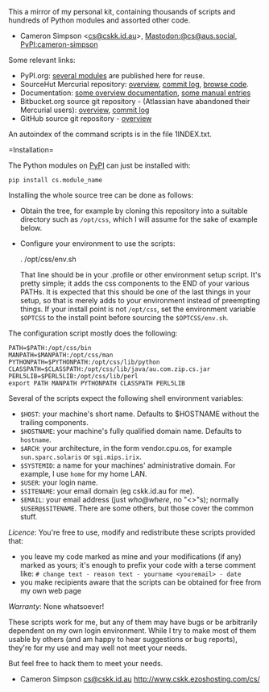 This a mirror of my personal kit,
containing thousands of scripts and hundreds of Python modules
and assorted other code.
- Cameron Simpson &lt;<cs@cskk.id.au>&gt;, <a rel="me" href="https://aus.social/@cs">Mastodon:@cs@aus.social</a>, <a href="https://pypi.org/user/cameron.simpson/">PyPI:cameron-simpson</a>

Some relevant links:
* PyPI.org:
  [several modules](https://pypi.org/user/cameron.simpson/)
  are published here for reuse.
* SourceHut Mercurial repository:
  [overview](https://hg.sr.ht/~cameron-simpson/css),
  [commit log](https://hg.sr.ht/~cameron-simpson/css/log),
  [browse code](https://hg.sr.ht/~cameron-simpson/css/browse).
* Documentation:
  [some overview documentation](http://www.cskk.ezoshosting.com/cs/css/),
  [some manual entries](http://www.cskk.ezoshosting.com/cs/man/)
* Bitbucket.org source git repository - (Atlassian have abandoned their Mercurial users):
  [overview](https://bitbucket.org/cameron_simpson/css/),
  [commit log](https://bitbucket.org/cameron_simpson/css/commits/all)
* GitHub source git repository - [overview](https://github.com/cameron-simpson/css)

An autoindex of the command scripts is in the file 1INDEX.txt.

=Installation=

The Python modules on [PyPI](https://pypi.org/user/cameron.simpson/)
can just be installed with:

    pip install cs.module_name

Installing the whole source tree can be done as follows:
* Obtain the tree, for example by cloning this repository
  into a suitable directory such as `/opt/css`, which I will assume for
  the sake of example below.
* Configure your environment to use the scripts:

    . /opt/css/env.sh

  That line should be in your .profile or other environment setup
  script.  It's pretty simple; it adds the css components to the
  END of your various PATHs.
  It is expected that this should be one of the last things in your setup,
  so that is merely adds to your environment instead of preempting things.
  If your install point is not `/opt/css`,
  set the environment variable `$OPTCSS` to the install point
  before sourcing the `$OPTCSS/env.sh`.

The configuration script mostly does the following:

    PATH=$PATH:/opt/css/bin
    MANPATH=$MANPATH:/opt/css/man
    PYTHONPATH=$PYTHONPATH:/opt/css/lib/python
    CLASSPATH=$CLASSPATH:/opt/css/lib/java/au.com.zip.cs.jar
    PERL5LIB=$PERL5LIB:/opt/css/lib/perl
    export PATH MANPATH PYTHONPATH CLASSPATH PERL5LIB

Several of the scripts expect the following shell environment variables:
* `$HOST`: your machine's short name.
  Defaults to $HOSTNAME without the trailing components.
* `$HOSTNAME`: your machine's fully qualified domain name.
  Defaults to `hostname`.
* `$ARCH`: your architecture, in the form vendor.cpu.os,
  for example `sun.sparc.solaris` or `sgi.mips.irix`.
* `$SYSTEMID`: a name for your machines' administrative domain.
  For example, I use `home` for my home LAN.
* `$USER`: your login name.
* `$SITENAME`: your email domain (eg cskk.id.au for me).
* `$EMAIL`: your email address
  (just _who@where_, no "<>"s);
  normally `$USER@$SITENAME`.
There are some others, but those cover the common stuff.

*Licence*:
You're free to use, modify and redistribute these scripts provided that:
* you leave my code marked as mine and your modifications (if any)
  marked as yours; it's enough to prefix your code with a terse
  comment like: 
  `# change text - reason text - yourname <youremail> - date`
* you make recipients aware that the scripts can be obtained for free from my
  own web page

*Warranty*:
None whatsoever!

These scripts work for me, but any of them may have bugs or be
arbitrarily dependent on my own login environment.
While I try to make most of them usable by others
(and am happy to hear suggestions or bug reports),
they're for my use and may well not meet your needs.

But feel free to hack them to meet your needs.

- Cameron Simpson <cs@cskk.id.au>
http://www.cskk.ezoshosting.com/cs/
